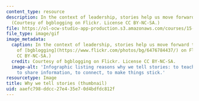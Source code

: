 ```yaml
---
content_type: resource
description: In the context of leadership, stories help us move forward together.
  (Courtesy of bgblogging on Flickr. License CC BY-NC-SA.)
file: https://ol-ocw-studio-app-production.s3.amazonaws.com/courses/15-269-leadership-stories-literature-ethics-and-authority-fall-2015/aaefc798ddcc27e435e70d4bdfdc812f_15.269f15-th.gif
file_type: image/gif
image_metadata:
  caption: In the context of leadership, stories help us move forward together. (Courtesy
    of [bgblogging](https://www.flickr.com/photos/bg/6476784437/) on Flickr. License
    CC BY-NC-SA.)
  credit: Courtesy of bgblogging on Flickr. License CC BY-NC-SA.
  image-alt: 'Infographic listing reasons why we tell stories: to teach, to learn,
    to share information, to connect, to make things stick.'
resourcetype: Image
title: Why we tell stories (thumbnail)
uid: aaefc798-ddcc-27e4-35e7-0d4bdfdc812f
---
```

